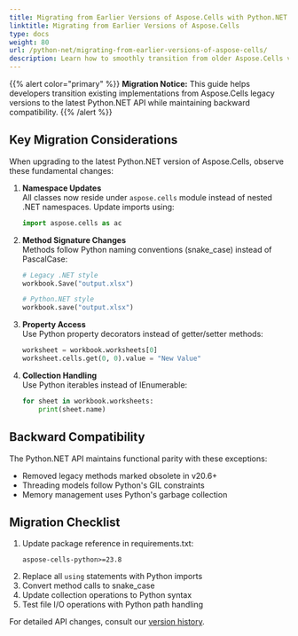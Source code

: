 ```yaml
---
title: Migrating from Earlier Versions of Aspose.Cells with Python.NET
linktitle: Migrating from Earlier Versions of Aspose.Cells
type: docs
weight: 80
url: /python-net/migrating-from-earlier-versions-of-aspose-cells/
description: Learn how to smoothly transition from older Aspose.Cells versions to the latest Python.NET API with migration tips and code examples.
---
```


<!-- Removed  tag per rules -->

{{% alert color="primary" %}}
**Migration Notice:** This guide helps developers transition existing implementations from Aspose.Cells legacy versions to the latest Python.NET API while maintaining backward compatibility.
{{% /alert %}}

## **Key Migration Considerations**
When upgrading to the latest Python.NET version of Aspose.Cells, observe these fundamental changes:

1. **Namespace Updates**  
   All classes now reside under `aspose.cells` module instead of nested .NET namespaces. Update imports using:
   ```python
   import aspose.cells as ac
   ```

2. **Method Signature Changes**  
   Methods follow Python naming conventions (snake_case) instead of PascalCase:
   ```python
   # Legacy .NET style
   workbook.Save("output.xlsx")

   # Python.NET style
   workbook.save("output.xlsx")
   ```

3. **Property Access**  
   Use Python property decorators instead of getter/setter methods:
   ```python
   worksheet = workbook.worksheets[0]
   worksheet.cells.get(0, 0).value = "New Value"
   ```

4. **Collection Handling**  
   Use Python iterables instead of IEnumerable:
   ```python
   for sheet in workbook.worksheets:
       print(sheet.name)
   ```

## **Backward Compatibility**
The Python.NET API maintains functional parity with these exceptions:
- Removed legacy methods marked obsolete in v20.6+
- Threading models follow Python's GIL constraints
- Memory management uses Python's garbage collection

## **Migration Checklist**
1. Update package reference in requirements.txt:
   ```
   aspose-cells-python>=23.8
   ```
2. Replace all `using` statements with Python imports
3. Convert method calls to snake_case
4. Update collection operations to Python syntax
5. Test file I/O operations with Python path handling

For detailed API changes, consult our [version history](https://reference.aspose.com/cells/python-net/release-notes/).